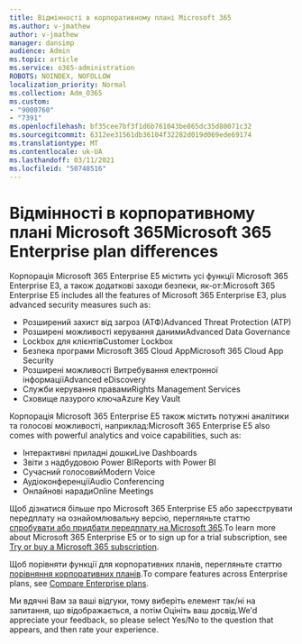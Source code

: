 ```yaml
---
title: Відмінності в корпоративному плані Microsoft 365
ms.author: v-jmathew
author: v-jmathew
manager: dansimp
audience: Admin
ms.topic: article
ms.service: o365-administration
ROBOTS: NOINDEX, NOFOLLOW
localization_priority: Normal
ms.collection: Adm_O365
ms.custom:
- "9000760"
- "7391"
ms.openlocfilehash: bf35cee7bf3f1d6b761043be865dc35d80071c32
ms.sourcegitcommit: 6312ee31561db36104f32282d019d069ede69174
ms.translationtype: MT
ms.contentlocale: uk-UA
ms.lasthandoff: 03/11/2021
ms.locfileid: "50748516"
---
```

# <a name="microsoft-365-enterprise-plan-differences"></a><span data-ttu-id="c12f7-102">Відмінності в корпоративному плані Microsoft 365</span><span class="sxs-lookup"><span data-stu-id="c12f7-102">Microsoft 365 Enterprise plan differences</span></span>

<span data-ttu-id="c12f7-103">Корпорація Microsoft 365 Enterprise E5 містить усі функції Microsoft 365 Enterprise E3, а також додаткові заходи безпеки, як-от:</span><span class="sxs-lookup"><span data-stu-id="c12f7-103">Microsoft 365 Enterprise E5 includes all the features of Microsoft 365 Enterprise E3, plus advanced security measures such as:</span></span>

- <span data-ttu-id="c12f7-104">Розширений захист від загроз (АТФ)</span><span class="sxs-lookup"><span data-stu-id="c12f7-104">Advanced Threat Protection (ATP)</span></span>
- <span data-ttu-id="c12f7-105">Розширені можливості керування даними</span><span class="sxs-lookup"><span data-stu-id="c12f7-105">Advanced Data Governance</span></span>
- <span data-ttu-id="c12f7-106">Lockbox для клієнтів</span><span class="sxs-lookup"><span data-stu-id="c12f7-106">Customer Lockbox</span></span>
- <span data-ttu-id="c12f7-107">Безпека програми Microsoft 365 Cloud App</span><span class="sxs-lookup"><span data-stu-id="c12f7-107">Microsoft 365 Cloud App Security</span></span>
- <span data-ttu-id="c12f7-108">Розширені можливості Витребування електронної інформації</span><span class="sxs-lookup"><span data-stu-id="c12f7-108">Advanced eDiscovery</span></span>
- <span data-ttu-id="c12f7-109">Служби керування правами</span><span class="sxs-lookup"><span data-stu-id="c12f7-109">Rights Management Services</span></span>
- <span data-ttu-id="c12f7-110">Сховище лазурого ключа</span><span class="sxs-lookup"><span data-stu-id="c12f7-110">Azure Key Vault</span></span>

<span data-ttu-id="c12f7-111">Корпорація Microsoft 365 Enterprise E5 також містить потужні аналітики та голосові можливості, наприклад:</span><span class="sxs-lookup"><span data-stu-id="c12f7-111">Microsoft 365 Enterprise E5 also comes with powerful analytics and voice capabilities, such as:</span></span>

- <span data-ttu-id="c12f7-112">Інтерактивні приладні дошки</span><span class="sxs-lookup"><span data-stu-id="c12f7-112">Live Dashboards</span></span>
- <span data-ttu-id="c12f7-113">Звіти з надбудовою Power BI</span><span class="sxs-lookup"><span data-stu-id="c12f7-113">Reports with Power BI</span></span>
- <span data-ttu-id="c12f7-114">Сучасний голосовий</span><span class="sxs-lookup"><span data-stu-id="c12f7-114">Modern Voice</span></span>
- <span data-ttu-id="c12f7-115">Аудіоконференції</span><span class="sxs-lookup"><span data-stu-id="c12f7-115">Audio Conferencing</span></span>
- <span data-ttu-id="c12f7-116">Онлайнові наради</span><span class="sxs-lookup"><span data-stu-id="c12f7-116">Online Meetings</span></span>

<span data-ttu-id="c12f7-117">Щоб дізнатися більше про Microsoft 365 Enterprise E5 або зареєструвати передплату на ознайомлювальну версію, перегляньте статтю [спробувати або придбати передплату на Microsoft 365](https://go.microsoft.com/fwlink/?linkid=2099673).</span><span class="sxs-lookup"><span data-stu-id="c12f7-117">To learn more about Microsoft 365 Enterprise E5 or to sign up for a trial subscription, see [Try or buy a Microsoft 365 subscription](https://go.microsoft.com/fwlink/?linkid=2099673).</span></span>

<span data-ttu-id="c12f7-118">Щоб порівняти функції для корпоративних планів, перегляньте статтю [порівняння корпоративних планів](https://go.microsoft.com/fwlink/?linkid=2097200).</span><span class="sxs-lookup"><span data-stu-id="c12f7-118">To compare features across Enterprise plans, see [Compare Enterprise plans](https://go.microsoft.com/fwlink/?linkid=2097200).</span></span>

<span data-ttu-id="c12f7-119">Ми вдячні Вам за ваші відгуки, тому виберіть елемент так/ні на запитання, що відображається, а потім Оцініть ваш досвід.</span><span class="sxs-lookup"><span data-stu-id="c12f7-119">We'd appreciate your feedback, so please select Yes/No to the question that appears, and then rate your experience.</span></span>
